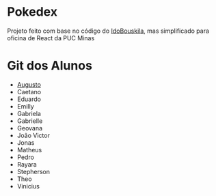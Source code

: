 # Pokedex

Projeto feito com base no código do [IdoBouskila](https://github.com/IdoBouskila/Pokedex/tree/master), mas simplificado para oficina de React da PUC Minas

# Git dos Alunos
- [Augusto](https://github.com/AugustoGAMiotti)
- Caetano
- Eduardo
- Emilly
- Gabriela
- Gabrielle
- Geovana
- João Victor
- Jonas
- Matheus
- Pedro
- Rayara
- Stepherson
- Theo
- Vinicius